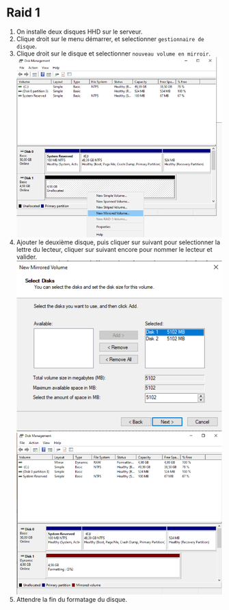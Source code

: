 # Raid 1


1. On installe deux disques HHD sur le serveur.
2. Clique droit sur le menu démarrer, et selectionner `gestionnaire de disque`.
3. Clique droit sur le disque et selectionner `nouveau volume en mirroir`.
![](/Ressources/S05_raid1.1.png)
4. Ajouter le deuxième disque, puis cliquer sur suivant pour selectionner la lettre du lecteur, cliquer sur suivant encore pour nommer le lecteur et valider.
![](/Ressources/S05_raid1.2.png)
![](/Ressources/S05_raid1.3.png)
5. Attendre la fin du formatage du disque.
